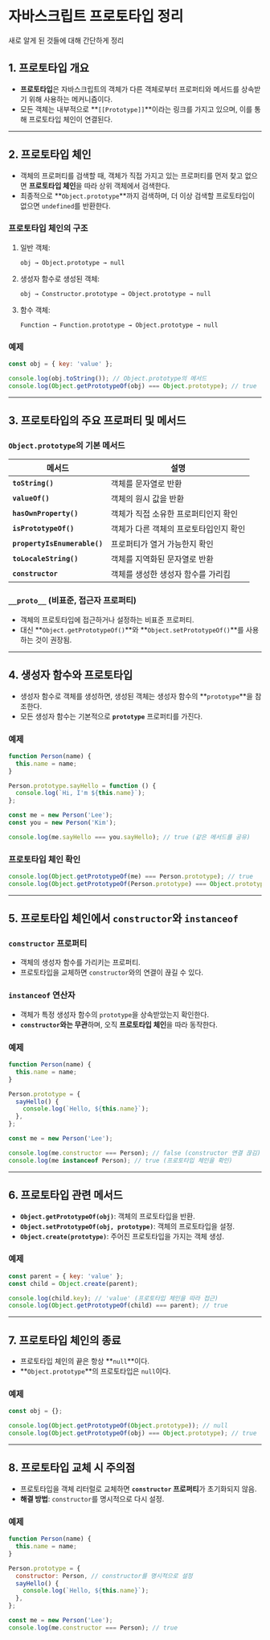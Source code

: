 # 자바스크립트 프로토타입 정리
새로 알게 된 것들에 대해 간단하게 정리

## 1. 프로토타입 개요
- **프로토타입**은 자바스크립트의 객체가 다른 객체로부터 프로퍼티와 메서드를 상속받기 위해 사용하는 메커니즘이다.
- 모든 객체는 내부적으로 **`[[Prototype]]`**이라는 링크를 가지고 있으며, 이를 통해 프로토타입 체인이 연결된다.

---

## 2. 프로토타입 체인
- 객체의 프로퍼티를 검색할 때, 객체가 직접 가지고 있는 프로퍼티를 먼저 찾고 없으면 **프로토타입 체인**을 따라 상위 객체에서 검색한다.
- 최종적으로 **`Object.prototype`**까지 검색하며, 더 이상 검색할 프로토타입이 없으면 `undefined`를 반환한다.

### **프로토타입 체인의 구조**
1. 일반 객체:
   ```
   obj → Object.prototype → null
   ```

2. 생성자 함수로 생성된 객체:
   ```
   obj → Constructor.prototype → Object.prototype → null
   ```

3. 함수 객체:
   ```
   Function → Function.prototype → Object.prototype → null
   ```

### **예제**
```javascript
const obj = { key: 'value' };

console.log(obj.toString()); // Object.prototype의 메서드
console.log(Object.getPrototypeOf(obj) === Object.prototype); // true
```

---

## 3. 프로토타입의 주요 프로퍼티 및 메서드

### **`Object.prototype`의 기본 메서드**
| 메서드                  | 설명                                           |
|-------------------------|------------------------------------------------|
| **`toString()`**        | 객체를 문자열로 반환                          |
| **`valueOf()`**         | 객체의 원시 값을 반환                          |
| **`hasOwnProperty()`**  | 객체가 직접 소유한 프로퍼티인지 확인          |
| **`isPrototypeOf()`**   | 객체가 다른 객체의 프로토타입인지 확인        |
| **`propertyIsEnumerable()`** | 프로퍼티가 열거 가능한지 확인              |
| **`toLocaleString()`**  | 객체를 지역화된 문자열로 반환                 |
| **`constructor`**       | 객체를 생성한 생성자 함수를 가리킴            |

### **`__proto__` (비표준, 접근자 프로퍼티)**
- 객체의 프로토타입에 접근하거나 설정하는 비표준 프로퍼티.
- 대신 **`Object.getPrototypeOf()`**와 **`Object.setPrototypeOf()`**를 사용하는 것이 권장됨.

---

## 4. 생성자 함수와 프로토타입
- 생성자 함수로 객체를 생성하면, 생성된 객체는 생성자 함수의 **`prototype`**을 참조한다.
- 모든 생성자 함수는 기본적으로 **`prototype`** 프로퍼티를 가진다.

### **예제**
```javascript
function Person(name) {
  this.name = name;
}

Person.prototype.sayHello = function () {
  console.log(`Hi, I'm ${this.name}`);
};

const me = new Person('Lee');
const you = new Person('Kim');

console.log(me.sayHello === you.sayHello); // true (같은 메서드를 공유)
```

### **프로토타입 체인 확인**
```javascript
console.log(Object.getPrototypeOf(me) === Person.prototype); // true
console.log(Object.getPrototypeOf(Person.prototype) === Object.prototype); // true
```

---

## 5. 프로토타입 체인에서 `constructor`와 `instanceof`

### **`constructor` 프로퍼티**
- 객체의 생성자 함수를 가리키는 프로퍼티.
- 프로토타입을 교체하면 `constructor`와의 연결이 끊길 수 있다.

### **`instanceof` 연산자**
- 객체가 특정 생성자 함수의 `prototype`을 상속받았는지 확인한다.
- **`constructor`와는 무관**하며, 오직 **프로토타입 체인**을 따라 동작한다.

### **예제**
```javascript
function Person(name) {
  this.name = name;
}

Person.prototype = {
  sayHello() {
    console.log(`Hello, ${this.name}`);
  },
};

const me = new Person('Lee');

console.log(me.constructor === Person); // false (constructor 연결 끊김)
console.log(me instanceof Person); // true (프로토타입 체인을 확인)
```

---

## 6. 프로토타입 관련 메서드
- **`Object.getPrototypeOf(obj)`**: 객체의 프로토타입을 반환.
- **`Object.setPrototypeOf(obj, prototype)`**: 객체의 프로토타입을 설정.
- **`Object.create(prototype)`**: 주어진 프로토타입을 가지는 객체 생성.

### **예제**
```javascript
const parent = { key: 'value' };
const child = Object.create(parent);

console.log(child.key); // 'value' (프로토타입 체인을 따라 접근)
console.log(Object.getPrototypeOf(child) === parent); // true
```

---

## 7. 프로토타입 체인의 종료
- 프로토타입 체인의 끝은 항상 **`null`**이다.
- **`Object.prototype`**의 프로토타입은 `null`이다.

### **예제**
```javascript
const obj = {};

console.log(Object.getPrototypeOf(Object.prototype)); // null
console.log(Object.getPrototypeOf(obj) === Object.prototype); // true
```

---

## 8. 프로토타입 교체 시 주의점
- 프로토타입을 객체 리터럴로 교체하면 **`constructor` 프로퍼티**가 초기화되지 않음.
- **해결 방법**: `constructor`를 명시적으로 다시 설정.

### **예제**
```javascript
function Person(name) {
  this.name = name;
}

Person.prototype = {
  constructor: Person, // constructor를 명시적으로 설정
  sayHello() {
    console.log(`Hello, ${this.name}`);
  },
};

const me = new Person('Lee');
console.log(me.constructor === Person); // true
